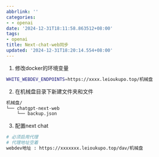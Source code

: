 ```yaml
---
abbrlink: ''
categories:
- - openai
date: '2024-12-31T18:11:58.863512+08:00'
tags:
- openai
title: Next-chat-web同步
updated: '2024-12-31T18:20:14.554+08:00'
---
```

1. 修改docker的环境变量

```bash
WHITE_WEBDEV_ENDPOINTS=https://xxxx.leioukupo.top/机械盘
```

2. 在机械盘目录下新建文件夹和文件

```bash
机械盘/
└── chatgpt-next-web
    └── backup.json
```

3. 配置next chat

```bash
# 必须启用代理
# 代理地址空着
webdev地址 : https://xxxxxxx.leioukupo.top/dav/机械盘
```
